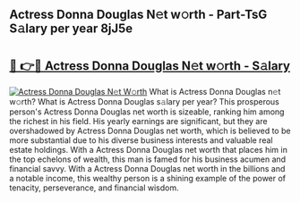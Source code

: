 ## Actress Donna Douglas N𝚎t w𝚘rth - Part-TsG S𝚊lary per year 8jJ5e

# <h2><a href="http://gc4n2ll.nevu.top/?p=Actress+Donna+Douglas">🔗 👉🔴 Actress Donna Douglas N𝚎t w𝚘rth - S𝚊lary</a></h2>

[![Actress Donna Douglas N𝚎t W𝚘rth](https://i.imgur.com/Oavwk0R.jpeg)](http://gc4n2ll.nevu.top/?p=Actress+Donna+Douglas)
What is Actress Donna Douglas n𝚎t w𝚘rth? What is Actress Donna Douglas s𝚊lary per year?
This prosperous person's Actress Donna Douglas net worth is sizeable, ranking him among the richest in his field. His yearly earnings are significant, but they are overshadowed by Actress Donna Douglas net worth, which is believed to be more substantial due to his diverse business interests and valuable real estate holdings. With a Actress Donna Douglas net worth that places him in the top echelons of wealth, this man is famed for his business acumen and financial savvy. With a Actress Donna Douglas net worth in the billions and a notable income, this wealthy person is a shining example of the power of tenacity, perseverance, and financial wisdom.

